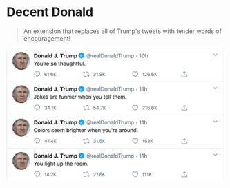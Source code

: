 # Decent Donald

> An extension that replaces all of Trump's tweets with tender words of encouragement!

![new](/example.png)
